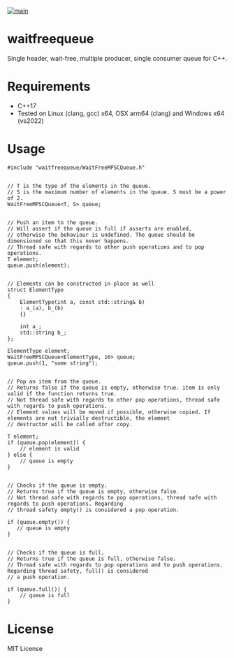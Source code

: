 [![main](https://github.com/marcusspangenberg/waitfreequeue/actions/workflows/cmake-multi-platform.yml/badge.svg?branch=main)](https://github.com/marcusspangenberg/waitfreequeue/actions/workflows/cmake-multi-platform.yml)

# waitfreequeue
Single header, wait-free, multiple producer, single consumer queue for C++.

# Requirements
* C++17
* Tested on Linux (clang, gcc) x64, OSX arm64 (clang) and Windows x64 (vs2022)

# Usage
```
#include "waitfreequeue/WaitFreeMPSCQueue.h"


// T is the type of the elements in the queue.
// S is the maximum number of elements in the queue. S must be a power of 2.
WaitFreeMPSCQueue<T, S> queue;


// Push an item to the queue.
// Will assert if the queue is full if asserts are enabled,
// otherwise the behaviour is undefined. The queue should be dimensioned so that this never happens.
// Thread safe with regards to other push operations and to pop operations.
T element;
queue.push(element);


// Elements can be constructed in place as well
struct ElementType
{
    ElementType(int a, const std::string& b)
    : a_(a), b_(b)
    {}
    
    int a_;
    std::string b_; 
};

ElementType element;
WaitFreeMPSCQueue<ElementType, 16> queue;
queue.push(1, "some string"); 


// Pop an item from the queue.
// Returns false if the queue is empty, otherwise true. item is only valid if the function returns true.
// Not thread safe with regards to other pop operations, thread safe with regards to push operations.
// Element values will be moved if possible, otherwise copied. If elements are not trivially destructible, the element
// destructor will be called after copy.

T element;
if (queue.pop(element)) {
    // element is valid
} else {
    // queue is empty
}


// Checks if the queue is empty.
// Returns true if the queue is empty, otherwise false.
// Not thread safe with regards to pop operations, thread safe with regards to push operations. Regarding
// thread safety empty() is considered a pop operation.

if (queue.empty()) {
   // queue is empty
}


// Checks if the queue is full.
// Returns true if the queue is full, otherwise false.
// Thread safe with regards to pop operations and to push operations. Regarding thread safety, full() is considered
// a push operation.

if (queue.full()) {
    // queue is full
}

```

# License
MIT License
